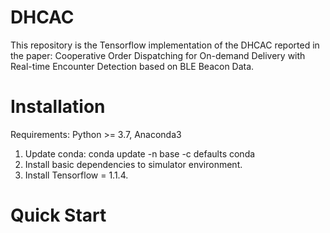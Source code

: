 # DHCAC

This repository is the Tensorflow implementation of the DHCAC reported in the paper:
Cooperative Order Dispatching for On-demand Delivery with Real-time Encounter Detection based on BLE Beacon Data.


# Installation
Requirements: Python >= 3.7, Anaconda3
1. Update conda:
conda update -n base -c defaults conda
2. Install basic dependencies to simulator environment.
3. Install Tensorflow = 1.1.4.

# Quick Start
